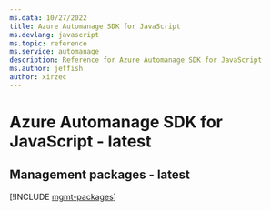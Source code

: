 ```yaml
---
ms.data: 10/27/2022
title: Azure Automanage SDK for JavaScript
ms.devlang: javascript
ms.topic: reference
ms.service: automanage
description: Reference for Azure Automanage SDK for JavaScript
ms.author: jeffish
author: xirzec
---
```

# Azure Automanage SDK for JavaScript - latest

## Management packages - latest
[!INCLUDE [mgmt-packages](automanage-mgmt-index.md)]